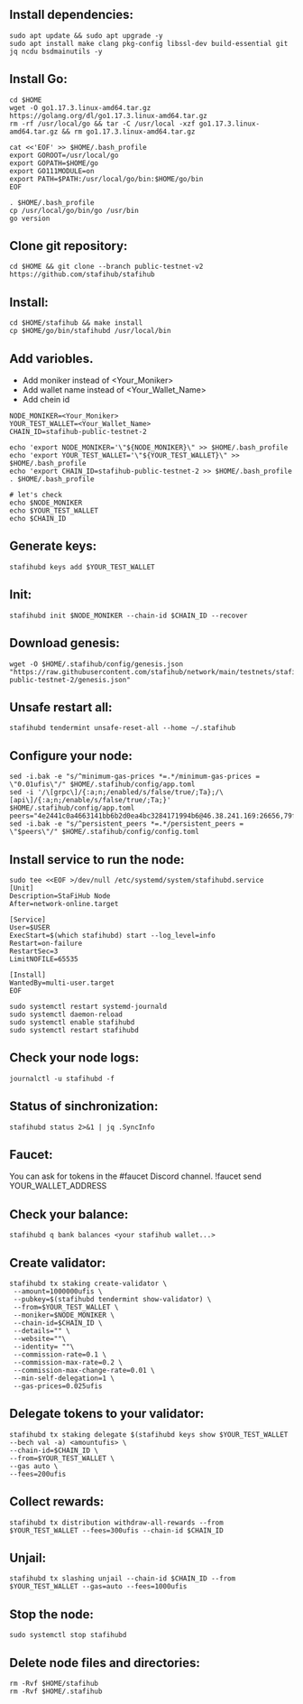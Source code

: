## Install dependencies:

```
sudo apt update && sudo apt upgrade -y
sudo apt install make clang pkg-config libssl-dev build-essential git jq ncdu bsdmainutils -y
```
## Install Go:
```
cd $HOME
wget -O go1.17.3.linux-amd64.tar.gz https://golang.org/dl/go1.17.3.linux-amd64.tar.gz
rm -rf /usr/local/go && tar -C /usr/local -xzf go1.17.3.linux-amd64.tar.gz && rm go1.17.3.linux-amd64.tar.gz

cat <<'EOF' >> $HOME/.bash_profile
export GOROOT=/usr/local/go
export GOPATH=$HOME/go
export GO111MODULE=on
export PATH=$PATH:/usr/local/go/bin:$HOME/go/bin
EOF

. $HOME/.bash_profile
cp /usr/local/go/bin/go /usr/bin
go version
```

## Clone git repository:
```
cd $HOME && git clone --branch public-testnet-v2 https://github.com/stafihub/stafihub
```


## Install:
```
cd $HOME/stafihub && make install
cp $HOME/go/bin/stafihubd /usr/local/bin
```

## Add variobles.
- Add moniker instead of <Your_Moniker>
- Add wallet name instead of <Your_Wallet_Name>
- Add chein id
```
NODE_MONIKER=<Your_Moniker>
YOUR_TEST_WALLET=<Your_Wallet_Name>
CHAIN_ID=stafihub-public-testnet-2

echo 'export NODE_MONIKER='\"${NODE_MONIKER}\" >> $HOME/.bash_profile
echo 'export YOUR_TEST_WALLET='\"${YOUR_TEST_WALLET}\" >> $HOME/.bash_profile
echo 'export CHAIN_ID=stafihub-public-testnet-2 >> $HOME/.bash_profile
. $HOME/.bash_profile

# let's check
echo $NODE_MONIKER
echo $YOUR_TEST_WALLET
echo $CHAIN_ID
```
## Generate keys:
```
stafihubd keys add $YOUR_TEST_WALLET
```

## Init:
```
stafihubd init $NODE_MONIKER --chain-id $CHAIN_ID --recover
```

## Download genesis:
```
wget -O $HOME/.stafihub/config/genesis.json "https://raw.githubusercontent.com/stafihub/network/main/testnets/stafihub-public-testnet-2/genesis.json"
```

## Unsafe restart all:
```
stafihubd tendermint unsafe-reset-all --home ~/.stafihub
```

## Configure your node:
```
sed -i.bak -e "s/^minimum-gas-prices *=.*/minimum-gas-prices = \"0.01ufis\"/" $HOME/.stafihub/config/app.toml
sed -i '/\[grpc\]/{:a;n;/enabled/s/false/true/;Ta};/\[api\]/{:a;n;/enable/s/false/true/;Ta;}' $HOME/.stafihub/config/app.toml
peers="4e2441c0a4663141bb6b2d0ea4bc3284171994b6@46.38.241.169:26656,79ffbd983ab6d47c270444f517edd37049ae4937@23.88.114.52:26656"
sed -i.bak -e "s/^persistent_peers *=.*/persistent_peers = \"$peers\"/" $HOME/.stafihub/config/config.toml
```

 ## Install service to run the node:
 ```
sudo tee <<EOF >/dev/null /etc/systemd/system/stafihubd.service
[Unit]
Description=StaFiHub Node
After=network-online.target

[Service]
User=$USER
ExecStart=$(which stafihubd) start --log_level=info
Restart=on-failure
RestartSec=3
LimitNOFILE=65535

[Install]
WantedBy=multi-user.target
EOF

sudo systemctl restart systemd-journald
sudo systemctl daemon-reload
sudo systemctl enable stafihubd
sudo systemctl restart stafihubd
```
## Check your node logs:
```
journalctl -u stafihubd -f
```

## Status of sinchronization:
```
stafihubd status 2>&1 | jq .SyncInfo
```


## Faucet:
You can ask for tokens in the #faucet Discord channel.
!faucet send YOUR_WALLET_ADDRESS

## Сheck your balance:
```
stafihubd q bank balances <your stafihub wallet...>
```

## Create validator:
```
stafihubd tx staking create-validator \
 --amount=1000000ufis \
 --pubkey=$(stafihubd tendermint show-validator) \
 --from=$YOUR_TEST_WALLET \
 --moniker=$NODE_MONIKER \
 --chain-id=$CHAIN_ID \
 --details="" \
 --website=""\
 --identity= ""\
 --commission-rate=0.1 \
 --commission-max-rate=0.2 \
 --commission-max-change-rate=0.01 \
 --min-self-delegation=1 \
 --gas-prices=0.025ufis
 ```

## Delegate tokens to your validator:
```
stafihubd tx staking delegate $(stafihubd keys show $YOUR_TEST_WALLET --bech val -a) <amountufis> \
--chain-id=$CHAIN_ID \
--from=$YOUR_TEST_WALLET \
--gas auto \
--fees=200ufis
```

## Collect rewards:
```
stafihubd tx distribution withdraw-all-rewards --from $YOUR_TEST_WALLET --fees=300ufis --chain-id $CHAIN_ID
```

## Unjail:
```
stafihubd tx slashing unjail --chain-id $CHAIN_ID --from $YOUR_TEST_WALLET --gas=auto --fees=1000ufis
```

## Stop the node:
```
sudo systemctl stop stafihubd
```

## Delete node files and directories:
```
rm -Rvf $HOME/stafihub
rm -Rvf $HOME/.stafihub
```
